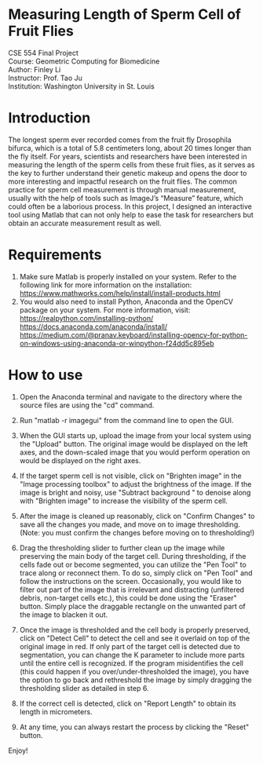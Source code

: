 # Measuring Length of Sperm Cell of Fruit Flies 
CSE 554 Final Project<br />
Course: Geometric Computing for Biomedicine <br />
Author: Finley Li  <br />
Instructor: Prof. Tao Ju <br />
Institution: Washington University in St. Louis <br />

# Introduction 
The longest sperm ever recorded comes from the fruit fly Drosophila bifurca, which is a total of 5.8 centimeters long, about 20 times longer than the fly itself. For years, scientists and researchers have been interested in measuring the length of the sperm cells from these fruit flies, as it serves as the key to further understand their genetic makeup and opens the door to more interesting and impactful research on the fruit flies. The common practice for sperm cell measurement is through manual measurement, usually with the help of tools such as ImageJ’s “Measure” feature, which could often be a laborious process. In this project, I designed an interactive tool using Matlab that can not only help to ease the task for researchers but obtain an accurate measurement result as well.

# Requirements
1. Make sure Matlab is properly installed on your system. Refer to the following link for more information on the installation: https://www.mathworks.com/help/install/install-products.html <br />
2. You would also need to install Python, Anaconda and the OpenCV package on your system. For more information, visit: https://realpython.com/installing-python/ <br /> https://docs.anaconda.com/anaconda/install/ <br /> https://medium.com/@pranav.keyboard/installing-opencv-for-python-on-windows-using-anaconda-or-winpython-f24dd5c895eb 



# How to use
1. Open the Anaconda terminal and navigate to the directory where the source files are using the "cd" command. <br />

2. Run "matlab -r imagegui" from the command line to open the GUI. <br />

3. When the GUI starts up, upload the image from your local system using the "Upload" button. The original image would be displayed on the left axes, and the down-scaled image that you would perform operation on would be displayed on the right axes. <br />

4. If the target sperm cell is not visible, click on "Brighten image" in the "Image processing toolbox" to adjust the brightness of the image. If the image is bright and noisy, use "Subtract background " to denoise along with "Brighten image" to increase the visibility of the sperm cell.  <br />

5. After the image is cleaned up reasonably, click on "Confirm Changes" to save all the changes you made, and move on to image thresholding. (Note: you must confirm the changes before moving on to thresholding!)  <br />

6. Drag the thresholding slider to further clean up the image while preserving the main body of the target cell. During thresholding, if the cells fade out or become segmented, you can utilize the "Pen Tool" to trace along or reconnect them. To do so, simply click on "Pen Tool" and follow the instructions on the screen. Occasionally, you would like to filter out part of the image that is irrelevant and distracting (unfiltered debris, non-target cells etc.), this could be done using the "Eraser" button. Simply place the draggable rectangle on the unwanted part of the image to blacken it out.  <br />

7. Once the image is thresholded and the cell body is properly preserved, click on "Detect Cell" to detect the cell and see it overlaid on top of the original image in red. If only part of the target cell is detected due to segmentation, you can change the K parameter to include more parts until the entire cell is recognized. If the program misidentifies the cell (this could happen if you over/under-thresholded the image), you have the option to go back and rethreshold the image by simply dragging the thresholding slider as detailed in step 6. 

8. If the correct cell is detected, click on "Report Length" to obtain its length in micrometers. 

9. At any time, you can always restart the process by clicking the "Reset" button.  

Enjoy! 



